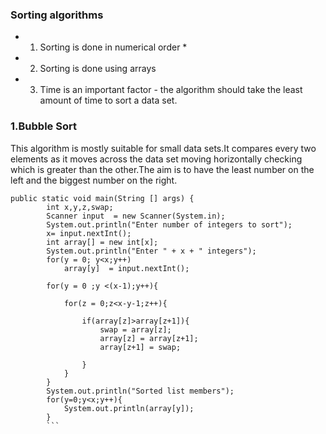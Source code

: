 
### Sorting algorithms  

* 1. Sorting is done in numerical order *
* 2.  Sorting is done using arrays
* 3. Time is an important factor - the algorithm should take the least amount of time to sort a data set.

### 1.Bubble Sort

 This algorithm is mostly suitable  for small data sets.It compares every two elements as it moves across the data set moving horizontally checking which is greater than the other.The aim is to have the least number on the left and the biggest number on the right.



```
public static void main(String [] args) {
        int x,y,z,swap;
        Scanner input  = new Scanner(System.in);
        System.out.println("Enter number of integers to sort");
        x= input.nextInt();
        int array[] = new int[x];
        System.out.println("Enter " + x + " integers");
        for(y = 0; y<x;y++)
            array[y]  = input.nextInt();

        for(y = 0 ;y <(x-1);y++){

            for(z = 0;z<x-y-1;z++){

                if(array[z]>array[z+1]){
                    swap = array[z];
                    array[z] = array[z+1];
                    array[z+1] = swap;

                }
            }
        }
        System.out.println("Sorted list members");
        for(y=0;y<x;y++){
            System.out.println(array[y]);
        }
        ```
